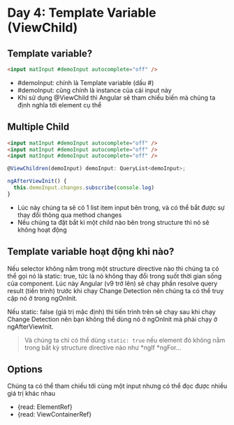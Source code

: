 # Day 4: Template Variable (ViewChild)

## Template variable?

```html
<input matInput #demoInput autocomplete="off" />
```

- #demoInput: chính là Template variable (dấu #)
- #demoInput: cũng chính là instance của cái input này
- Khi sử dụng @ViewChild thì Angular sẽ tham chiếu biến mà chúng ta định nghĩa tới element cụ thể

## Multiple Child

```html
<input matInput #demoInput autocomplete="off" />
<input matInput #demoInput autocomplete="off" />
<input matInput #demoInput autocomplete="off" />
```

```ts
@ViewChildren(demoInput) demoInput: QueryList<demoInput>;

ngAfterViewInit() {
  this.demoInput.changes.subscribe(console.log)
}
```

- Lúc này chúng ta sẽ có 1 list item input bên trong, và có thể bắt được sự thay đổi thông qua method changes
- Nếu chúng ta đặt bắt kì một child nào bên trong structure thì nó sẽ không hoạt động


## Template variable hoạt động khi nào?

Nếu selector không nằm trong một structure directive nào thì chúng ta có thể gọi nó là static: true, tức là nó không thay đổi trong suốt thời gian sống của component. Lúc này Angular (v9 trở lên) sẽ chạy phần resolve query result (tiến trình) trước khi chạy Change Detection nên chúng ta có thể truy cập nó ở trong ngOnInit.

Nếu static: false (giá trị mặc định) thì tiến trình trên sẽ chạy sau khi chạy Change Detection nên bạn không thể dùng nó ở ngOnInit mà phải chạy ở ngAfterViewInit.

> Và chúng ta chỉ có thể dùng `static: true` nếu element đó không nằm trong bất kỳ structure directive nào như *ngIf *ngFor...

## Options

Chúng ta có thể tham chiếu tới cùng một input nhưng có thể đọc được nhiều giá trị khác nhau

- {read: ElementRef}
- {read: ViewContainerRef}
